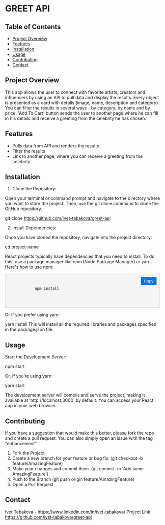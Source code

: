 # GREET API

## Table of Contents
- [Project Overview](#project-overview)
- [Features](#features)
- [Installation](#installation)
- [Usage](#usage)
- [Contributing](#contributing)
- [Contact](#contact)

## Project Overview
This app allows the user to connect with favorite artists, creators and influencers by using an API to pull data and display the results.
Every object is presented as a card with details (image, name, description and category).
You can filter the results in several ways - by category, by name and by price. 
'Add To Cart' button sends the user to another page where he can fill in his details and receive a greeting from the celebrity he has chosen.

## Features
- Pulls data from API and renders the results
- Filter the results
- Link to another page, where you can receive a greeting from the celebrity

## Installation
1. Clone the Repository:

Open your terminal or command prompt and navigate to the directory where you want to store the project. Then, use the git clone command to clone the GitHub repository. 

git clone https://github.com/ivet-tabakova/greet-api

2. Install Dependencies:

Once you have cloned the repository, navigate into the project directory:

cd project-name

React projects typically have dependencies that you need to install. To do this, use a package manager like npm (Node Package Manager) or yarn. Here's how to use npm:


<div class="code-container">
    <pre>
        <code id="copyable-code">
            npm install
        </code>
    </pre>
    <button class="copy-button" onclick="copyToClipboard('copyable-code')">Copy</button>
</div>

<style>
    .code-container {
        position: relative;
        background: #f4f4f4;
        padding: 10px;
        border: 1px solid #ccc;
    }

    .copy-button {
        position: absolute;
        top: 10px;
        right: 10px;
        background: #0074d9;
        color: #fff;
        border: none;
        padding: 5px 10px;
        cursor: pointer;
    }
</style>

<script>
    function copyToClipboard(elementId) {
        const copyText = document.getElementById(elementId);
        const textArea = document.createElement('textarea');
        textArea.value = copyText.textContent;
        document.body.appendChild(textArea);
        textArea.select();
        document.execCommand('copy');
        document.body.removeChild(textArea);
        alert('Code copied to clipboard');
    }
</script>

Or if you prefer using yarn:

yarn install
This will install all the required libraries and packages specified in the package.json file.

## Usage
Start the Development Server:

npm start

Or, if you're using yarn:

yarn start

The development server will compile and serve the project, making it available at 'http://localhost:3000' by default. You can access your React app in your web browser.

## Contributing
If you have a suggestion that would make this better, please fork the repo and create a pull request. You can also simply open an issue with the tag "enhancement". 

1. Fork the Project
2. Create a new branch for your feature or bug fix. (git checkout -b feature/AmazingFeature)
3. Make your changes and commit them. (git commit -m 'Add some AmazingFeature')
4. Push to the Branch (git push origin feature/AmazingFeature)
5. Open a Pull Request

## Contact
Ivet Tabakova - https://www.linkedin.com/in/ivet-tabakova/
Project Link: https://github.com/ivet-tabakova/greet-api